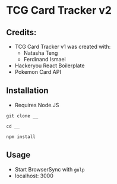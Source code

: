 # TCG Card Tracker v2
## Credits:
- TCG Card Tracker v1 was created with:
    - Natasha Teng
    - Ferdinand Ismael
- Hackeryou React Boilerplate
- Pokemon Card API

## Installation
- Requires Node.JS

`git clone __` 

`cd __`

`npm install`


## Usage
- Start BrowserSync with `gulp`
- localhost: 3000

